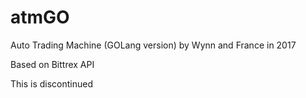 # atmGO
Auto Trading Machine (GOLang version) by Wynn and France in 2017

Based on Bittrex API

This is discontinued
